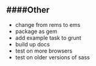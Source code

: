 ####Other
---
- change from rems to ems
- package as gem
- add example task to grunt
- build up docs
- test on more browsers
- test on older versions of sass
